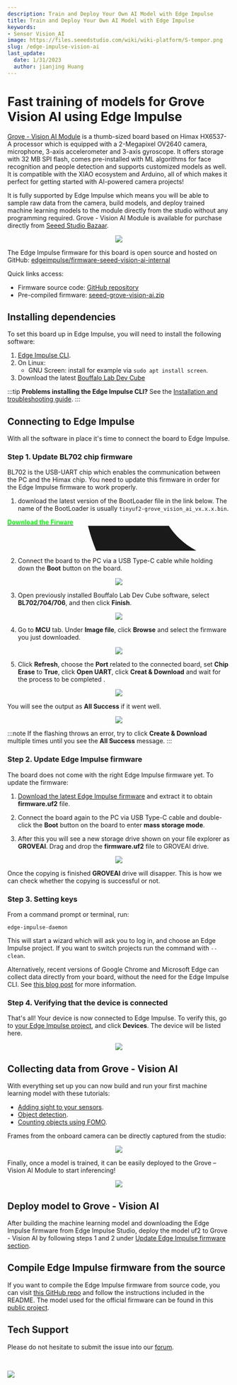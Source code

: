 ```yaml
---
description: Train and Deploy Your Own AI Model with Edge Impulse
title: Train and Deploy Your Own AI Model with Edge Impulse
keywords:
- Sensor Vision_AI
image: https://files.seeedstudio.com/wiki/wiki-platform/S-tempor.png
slug: /edge-impulse-vision-ai
last_update:
  date: 1/31/2023
  author: jianjing Huang
---
```



# Fast training of models for Grove Vision AI using Edge Impulse

[Grove - Vision AI Module](https://wiki.seeedstudio.com/Grove-Vision-AI-Module) is a thumb-sized board based on Himax HX6537-A processor which is equipped with a 2-Megapixel OV2640 camera, microphone, 3-axis accelerometer and 3-axis gyroscope. It offers storage with 32 MB SPI flash, comes pre-installed with ML algorithms for face recognition and people detection and supports customized models as well. It is compatible with the XIAO ecosystem and Arduino, all of which makes it perfect for getting started with AI-powered camera projects!

It is fully supported by Edge Impulse which means you will be able to sample raw data from the camera, build models, and deploy trained machine learning models to the module directly from the studio without any programming required. Grove - Vision AI Module is available for purchase directly from [Seeed Studio Bazaar](https://www.seeedstudio.com/Grove-Vision-AI-Module-p-5457.html).

<div align="center"><img width ={400} src="https://files.seeedstudio.com/wiki/edge-impulse-visionai/1.jpg"/></div>

The Edge Impulse firmware for this board is open source and hosted on GitHub: [edgeimpulse/firmware-seeed-vision-ai-internal](https://github.com/edgeimpulse/firmware-seeed-vision-ai-internal/tree/edge-impulse-firmware)

Quick links access:

- Firmware source code: [GitHub repository](https://github.com/edgeimpulse/firmware-seeed-grove-vision-ai)
- Pre-compiled firmware: [seeed-grove-vision-ai.zip](https://cdn.edgeimpulse.com/firmware/seeed-grove-vision-ai.zip)

## Installing dependencies

To set this board up in Edge Impulse, you will need to install the following software:

1. [Edge Impulse CLI](https://docs.edgeimpulse.com/docs/edge-impulse-cli/cli-installation).
2. On Linux:
   - GNU Screen: install for example via `sudo apt install screen`.
3. Download the latest [Bouffalo Lab Dev Cube](https://dev.bouffalolab.com/download)

:::tip
**Problems installing the Edge Impulse CLI?**
See the [Installation and troubleshooting guide](https://docs.edgeimpulse.com/docs/edge-impulse-cli/cli-installation).
:::

## Connecting to Edge Impulse

With all the software in place it's time to connect the board to Edge Impulse.

### Step 1. Update BL702 chip firmware

BL702 is the USB-UART chip which enables the communication between the PC and the Himax chip. You need to update this firmware in order for the Edge Impulse firmware to work properly.

1. download the latest version of the BootLoader file in the link below. The name of the BootLoader is usually `tinyuf2-grove_vision_ai_vx.x.x.bin`.

<div class="github_container" style={{textAlign: 'center'}}>
    <a class="github_item" href="https://github.com/Seeed-Studio/Seeed_Arduino_GroveAI/releases">
    <strong><span><font color={'FFFFFF'} size={"4"}> Download the Firware</font></span></strong> <svg aria-hidden="true" focusable="false" role="img" className="mr-2" viewBox="-3 10 9 1" width={16} height={16} fill="currentColor" style={{textAlign: 'center', display: 'inline-block', userSelect: 'none', verticalAlign: 'text-bottom', overflow: 'visible'}}><path d="M8 0c4.42 0 8 3.58 8 8a8.013 8.013 0 0 1-5.45 7.59c-.4.08-.55-.17-.55-.38 0-.27.01-1.13.01-2.2 0-.75-.25-1.23-.54-1.48 1.78-.2 3.65-.88 3.65-3.95 0-.88-.31-1.59-.82-2.15.08-.2.36-1.02-.08-2.12 0 0-.67-.22-2.2.82-.64-.18-1.32-.27-2-.27-.68 0-1.36.09-2 .27-1.53-1.03-2.2-.82-2.2-.82-.44 1.1-.16 1.92-.08 2.12-.51.56-.82 1.28-.82 2.15 0 3.06 1.86 3.75 3.64 3.95-.23.2-.44.55-.51 1.07-.46.21-1.61.55-2.33-.66-.15-.24-.6-.83-1.23-.82-.67.01-.27.38.01.53.34.19.73.9.82 1.13.16.45.68 1.31 2.69.94 0 .67.01 1.3.01 1.49 0 .21-.15.45-.55.38A7.995 7.995 0 0 1 0 8c0-4.42 3.58-8 8-8Z" /></svg>
    </a>
</div>

2. Connect the board to the PC via a USB Type-C cable while holding down the **Boot** button on the board.

<div align="center"><img width={600} src="https://files.seeedstudio.com/wiki/edge-impulse-visionai/2.jpg" /></div>

3. Open previously installed Bouffalo Lab Dev Cube software, select **BL702/704/706**, and then click **Finish**.

<div align="center"><img width={300} src="https://files.seeedstudio.com/wiki/edge-impulse-visionai/3.png" /></div>

4. Go to **MCU** tab. Under **Image file**, click **Browse** and select the firmware you just downloaded.

<div align="center"><img width={700} src="https://files.seeedstudio.com/wiki/edge-impulse-visionai/4.png" /></div>

5. Click **Refresh**, choose the **Port** related to the connected board, set **Chip Erase** to **True**, click **Open UART**, click **Creat & Download** and wait for the process to be completed .

<div align="center"><img width ={200} src="https://files.seeedstudio.com/wiki/edge-impulse-visionai/5.png"/></div>

You will see the output as **All Success** if it went well.

<div align="center"><img width ={700} src="https://files.seeedstudio.com/wiki/edge-impulse-visionai/6.png"/></div>

:::note
If the flashing throws an error, try to click **Create & Download** multiple times until you see the **All Success** message.
:::

### Step 2. Update Edge Impulse firmware

The board does not come with the right Edge Impulse firmware yet. To update the firmware:

1. [Download the latest Edge Impulse firmware](https://cdn.edgeimpulse.com/firmware/seeed-grove-vision-ai.zip) and extract it to obtain **firmware.uf2** file.

2. Connect the board again to the PC via USB Type-C cable and double-click the **Boot** button on the board to enter **mass storage mode**.

3. After this you will see a new storage drive shown on your file explorer as **GROVEAI**. Drag and drop the **firmware.uf2** file to GROVEAI drive.

<div align="center"><img width ={200} src="https://files.seeedstudio.com/wiki/edge-impulse-visionai/7.jpg"/></div>

Once the copying is finished **GROVEAI** drive will disapper. This is how we can check whether the copying is successful or not.

### Step 3. Setting keys

From a command prompt or terminal, run:

```
edge-impulse-daemon
```

This will start a wizard which will ask you to log in, and choose an Edge Impulse project. If you want to switch projects run the command with `--clean`.

Alternatively, recent versions of Google Chrome and Microsoft Edge can collect data directly from your board, without the need for the Edge Impulse CLI. See [this blog post](https://www.edgeimpulse.com/blog/collect-sensor-data-straight-from-your-web-browser) for more information.

### Step 4. Verifying that the device is connected

That's all! Your device is now connected to Edge Impulse. To verify this, go to [your Edge Impulse project](https://studio.edgeimpulse.com/studio/select-project?autoredirect=1), and click **Devices**. The device will be listed here.

<div align="center"><img width ={700} src="https://files.seeedstudio.com/wiki/edge-impulse-visionai/8.png"/></div>

## Collecting data from Grove - Vision AI

With everything set up you can now build and run your first machine learning model with these tutorials:

- [Adding sight to your sensors](https://docs.edgeimpulse.com/docs/tutorials/image-classification).
- [Object detection](https://docs.edgeimpulse.com/docs/tutorials/object-detection).
- [Counting objects using FOMO](https://docs.edgeimpulse.com/docs/tutorials/detect-objects-using-fomo).

Frames from the onboard camera can be directly captured from the studio:

<div align="center"><img width ={700} src="https://files.seeedstudio.com/wiki/edge-impulse-visionai/9.png"/></div>

Finally, once a model is trained, it can be easily deployed to the Grove – Vision AI Module to start inferencing!

<div align="center"><img width ={700} src="https://files.seeedstudio.com/wiki/edge-impulse-visionai/10.png"/></div>

## Deploy model to Grove - Vision AI

After building the machine learning model and downloading the Edge Impulse firmware from Edge Impulse Studio, deploy the model uf2 to Grove - Vision AI by following steps 1 and 2 under [Update Edge Impulse firmware section](https://docs.edgeimpulse.com/docs/development-platforms/officially-supported-mcu-targets/seeed-grove-vision-ai#2.-update-edge-impulse-firmware).

## Compile Edge Impulse firmware from the source

If you want to compile the Edge Impulse firmware from source code, you can visit [this GitHub repo](https://github.com/edgeimpulse/firmware-seeed-grove-vision-ai) and follow the instructions included in the README. The model used for the official firmware can be found in this [public project](https://studio.edgeimpulse.com/public/87291/latest).

## Tech Support

Please do not hesitate to submit the issue into our [forum](https://forum.seeedstudio.com/).

<div>
  <br /><p style={{textAlign: 'center'}}><a href="https://www.seeedstudio.com/act-4.html?utm_source=wiki&utm_medium=wikibanner&utm_campaign=newproducts" target="_blank"><img src="https://files.seeedstudio.com/wiki/Wiki_Banner/new_product.jpg" /></a></p>
</div>

